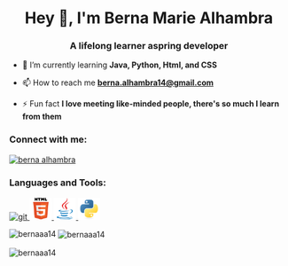 <h1 align="center">Hey 👋, I'm Berna Marie Alhambra</h1>
<h3 align="center">A lifelong learner aspring developer</h3>

- 🌱 I’m currently learning **Java, Python, Html, and CSS**

- 📫 How to reach me **berna.alhambra14@gmail.com**

- ⚡ Fun fact **I love meeting like-minded people, there's so much I learn from them**

<h3 align="left">Connect with me:</h3>
<p align="left">
<a href="https://fb.com/berna alhambra" target="blank"><img align="center" src="https://raw.githubusercontent.com/rahuldkjain/github-profile-readme-generator/master/src/images/icons/Social/facebook.svg" alt="berna alhambra" height="30" width="40" /></a>
</p>

<h3 align="left">Languages and Tools:</h3>
<p align="left"> <a href="https://git-scm.com/" target="_blank" rel="noreferrer"> <img src="https://www.vectorlogo.zone/logos/git-scm/git-scm-icon.svg" alt="git" width="40" height="40"/> </a> <a href="https://www.w3.org/html/" target="_blank" rel="noreferrer"> <img src="https://raw.githubusercontent.com/devicons/devicon/master/icons/html5/html5-original-wordmark.svg" alt="html5" width="40" height="40"/> </a> <a href="https://www.java.com" target="_blank" rel="noreferrer"> <img src="https://raw.githubusercontent.com/devicons/devicon/master/icons/java/java-original.svg" alt="java" width="40" height="40"/> </a> <a href="https://www.python.org" target="_blank" rel="noreferrer"> <img src="https://raw.githubusercontent.com/devicons/devicon/master/icons/python/python-original.svg" alt="python" width="40" height="40"/> </a> </p>

<p><img align="left" src="https://github-readme-stats.vercel.app/api/top-langs?username=bernaaa14&show_icons=true&locale=en&layout=compact" alt="bernaaa14" /></p>

<p>&nbsp;<img align="center" src="https://github-readme-stats.vercel.app/api?username=bernaaa14&show_icons=true&locale=en" alt="bernaaa14" /></p>

<p><img align="center" src="https://github-readme-streak-stats.herokuapp.com/?user=bernaaa14&" alt="bernaaa14" /></p>
